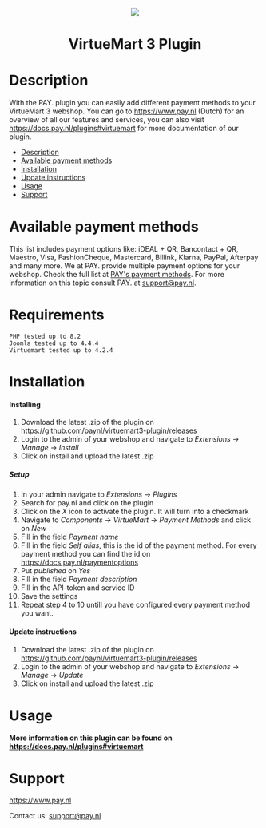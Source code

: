 <p align="center">
  <img src="https://www.pay.nl/uploads/1/brands/main_logo.png" />
</p>
<h1 align="center">VirtueMart 3 Plugin</h1>

# Description

With the PAY. plugin you can easily add different payment methods to your VirtueMart 3 webshop. You can go to https://www.pay.nl (Dutch) for an overview of all our features and services, you can also visit https://docs.pay.nl/plugins#virtuemart for more documentation of our plugin.

- [Description](#description)
- [Available payment methods](#available-payment-methods)
- [Installation](#installation)
- [Update instructions](#update-instructions)
- [Usage](#usage)
- [Support](#support)

# Available payment methods
This list includes payment options like: iDEAL + QR, Bancontact + QR, Maestro, Visa, FashionCheque, Mastercard, Billink, Klarna, PayPal, Afterpay and many more. We at PAY. provide multiple payment options for your webshop. Check the full list at <a href="https://www.pay.nl/betaalmethoden">PAY's payment methods</a>.
For more information on this topic consult PAY. at support@pay.nl.

# Requirements
    PHP tested up to 8.2
    Joomla tested up to 4.4.4
    Virtuemart tested up to 4.2.4

# Installation
#### Installing

1. Download the latest .zip of the plugin on https://github.com/paynl/virtuemart3-plugin/releases
2. Login to the admin of your webshop and navigate to *Extensions* -> *Manage* -> *Install*
3. Click on install and upload the latest .zip

##### Setup

1. In your admin navigate to *Extensions* -> *Plugins*
2. Search for pay.nl and click on the plugin
3. Click on the *X* icon to activate the plugin. It will turn into a checkmark
4. Navigate to *Components* -> *VirtueMart* -> *Payment Methods* and click on *New*
5. Fill in the field *Payment name*
6. Fill in the field *Self alias*, this is the id of the payment method. For every payment method you can find the id on https://docs.pay.nl/paymentoptions
7. Put *published* on *Yes*
8. Fill in the field *Payment description*
9. Fill in the API-token and service ID 
10. Save the settings
11. Repeat step 4 to 10 untill you have configured every payment method you want.

#### Update instructions

1. Download the latest .zip of the plugin on https://github.com/paynl/virtuemart3-plugin/releases
2. Login to the admin of your webshop and navigate to *Extensions* -> *Manage* -> *Update*
3. Click on install and upload the latest .zip

# Usage

**More information on this plugin can be found on https://docs.pay.nl/plugins#virtuemart**

# Support
https://www.pay.nl

Contact us: support@pay.nl

